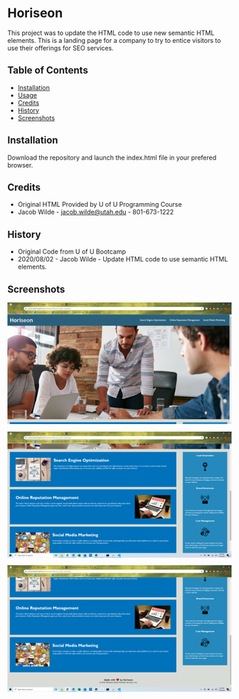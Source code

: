 # Horiseon
This project was to update the HTML code to use new semantic HTML elements.
This is a landing page for a company to try to entice visitors to use their offerings for SEO services.

## Table of Contents

* [Installation](#installation)
* [Usage](#usage)
* [Credits](#credits)
* [History](#History)
* [Screenshots](#Screenshots)

## Installation

Download the repository and launch the index.html file in your prefered browser.

## Credits

* Original HTML Provided by U of U Programming Course
* Jacob Wilde - jacob.wilde@utah.edu - 801-673-1222

## History

* Original Code from U of U Bootcamp
* 2020/08/02 - Jacob Wilde - Update HTML code to use semantic HTML elements.

## Screenshots

![Screenshot of Website 1](/assets/images/readme.1.png)

![Screenshot of Website 2](/assets/images/readme.2.png)

![Screenshot of Website 3](/assets/images/readme.3.png)
